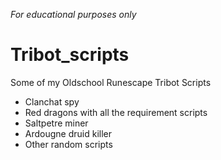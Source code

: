 *For educational purposes only*

# Tribot_scripts
Some of my Oldschool Runescape Tribot Scripts

  + Clanchat spy
  + Red dragons with all the requirement scripts
  + Saltpetre miner
  + Ardougne druid killer
  + Other random scripts
